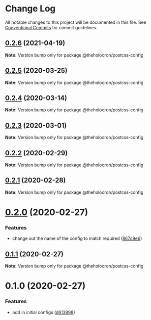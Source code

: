 # Change Log

All notable changes to this project will be documented in this file.
See [Conventional Commits](https://conventionalcommits.org) for commit guidelines.

## [0.2.6](https://github.com/the-holocron/threepio/compare/@theholocron/postcss-config@0.2.5...@theholocron/postcss-config@0.2.6) (2021-04-19)

**Note:** Version bump only for package @theholocron/postcss-config





## [0.2.5](https://github.com/the-holocron/threepio/compare/@theholocron/postcss-config@0.2.4...@theholocron/postcss-config@0.2.5) (2020-03-25)

**Note:** Version bump only for package @theholocron/postcss-config





## [0.2.4](https://github.com/the-holocron/threepio/compare/@theholocron/postcss-config@0.2.3...@theholocron/postcss-config@0.2.4) (2020-03-14)

**Note:** Version bump only for package @theholocron/postcss-config





## [0.2.3](https://github.com/the-holocron/threepio/compare/@theholocron/postcss-config@0.2.2...@theholocron/postcss-config@0.2.3) (2020-03-01)

**Note:** Version bump only for package @theholocron/postcss-config





## [0.2.2](https://github.com/the-holocron/threepio/compare/@theholocron/postcss-config@0.2.1...@theholocron/postcss-config@0.2.2) (2020-02-29)

**Note:** Version bump only for package @theholocron/postcss-config





## [0.2.1](https://github.com/the-holocron/threepio/compare/@theholocron/postcss-config@0.2.0...@theholocron/postcss-config@0.2.1) (2020-02-28)

**Note:** Version bump only for package @theholocron/postcss-config





# [0.2.0](https://github.com/the-holocron/threepio/compare/@theholocron/postcss-config@0.1.1...@theholocron/postcss-config@0.2.0) (2020-02-27)


### Features

* change out the name of the config to match required ([867c9e6](https://github.com/the-holocron/threepio/commit/867c9e6682220addee8c08af5423012c802ee54e))





## [0.1.1](https://github.com/the-holocron/threepio/compare/@theholocron/postcss-config@0.1.0...@theholocron/postcss-config@0.1.1) (2020-02-27)

**Note:** Version bump only for package @theholocron/postcss-config





# 0.1.0 (2020-02-27)


### Features

* add in initial configs ([d613898](https://github.com/the-holocron/threepio/commit/d613898f18bb20b7fc879d80c15f025555de2765))
